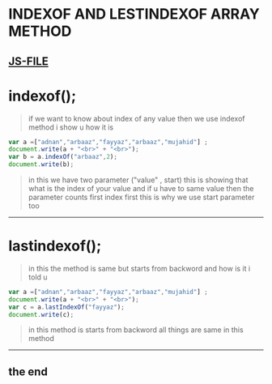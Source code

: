 # INDEXOF AND LESTINDEXOF ARRAY METHOD
[JS-FILE](../js/43-indexOf-and-lestindexOf-Array-method.js)
---
# indexof();
> if we want to know about index of any value then we use indexof method i show u how it is 

```javascript
var a =["adnan","arbaaz","fayyaz","arbaaz","mujahid"] ;
document.write(a + "<br>" + "<br>");
var b = a.indexOf("arbaaz",2);
document.write(b);

```
>in this we have two parameter ("value" , start) this is showing that what is the index of your value and if u have to same value then the parameter counts first index first this is why we use start parameter too
---
# lastindexof();
>in this the method is same but starts from backword and how is it i told u
```javascript
var a =["adnan","arbaaz","fayyaz","arbaaz","mujahid"] ;
document.write(a + "<br>" + "<br>");
var c = a.lastIndexOf("fayyaz");
document.write(c);
```
>in this method is starts from backword all things are same in this method
---
## the end

